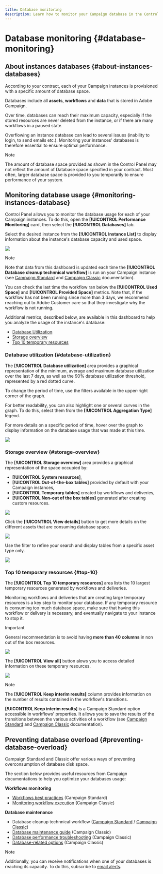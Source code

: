 ```yaml
---
title: Database monitoring
description: Learn how to monitor your Campaign database in the Control Panel
---
```


# Database monitoring {#database-monitoring}

## About instances databases {#about-instances-databases}

According to your contract, each of your Campaign instances is provisioned with a specific amount of database space.

Databases include all **assets**, **workflows** and **data** that is stored in Adobe Campaign.

Over time, databases can reach their maximum capacity, especially if the stored resources are never deleted from the instance, or if there are many workflows in a paused state.

Overflowing an instance database can lead to several issues (inability to login, to send emails etc.). Monitoring your instances' databases is therefore essential to ensure optimal performance.

>[!NOTE]
>
>The amount of database space provided as shown in the Control Panel may not reflect the amount of Database space specified in your contract. Most often, larger database space is provided to you temporarily to ensure performance of your system.

## Monitoring database usage {#monitoring-instances-database}

Control Panel allows you to monitor the database usage for each of your Campaign instances. To do this, open the **[!UICONTROL Performance Monitoring]** card, then select the **[!UICONTROL Databases]** tab.

Select the desired instance from the **[!UICONTROL Instance List]** to display information about the instance's database capacity and used space.

![](assets/databases_dashboard.png)

>[!NOTE]
>
>Note that data from this dashboard is updated each time the **[!UICONTROL Database cleanup technnical workflow]** is run on your Campaign instance (see [Campaign Standard](https://docs.adobe.com/help/en/campaign-standard/using/administrating/application-settings/technical-workflows.html#list-of-technical-workflows) and [Campaign Classic](https://docs.adobe.com/help/en/campaign-classic/using/monitoring-campaign-classic/data-processing/database-cleanup-workflow.html) documentation).
>
>You can check the last time the workflow ran below the **[!UICONTROL Used Space]** and **[!UICONTROL Provided Space]** metrics. Note that, if the workflow has not been running since more than 3 days, we recommend reaching out to Adobe Customer care so that they investigate why the workflow is not running.

Additional metrics, described below, are available in this dashboard to help you analyze the usage of the instance's database:

* [Database Utilization](../../performance-monitoring/using/database-monitoring.md#database-utilization)
* [Storage overview](../../performance-monitoring/using/database-monitoring.md#storage-overview)
* [Top 10 temporary resources](../../performance-monitoring/using/database-monitoring.md#top-10)

### Database utilization {#database-utilization}

The **[!UICONTROL Database utilization]** area provides a graphical representation of the minimum, average and maximum database utilization over the last 7 days, as well as the 90% database utilization threshold, represented by a red dotted curve.

To change the period of time, use the filters available in the upper-right corner of the graph.

For better readability, you can also highlight one or several curves in the graph. To do this, select them from the  **[!UICONTROL Aggregation Type]** legend.

For more details on a specific period of time, hover over the graph to display information on the database usage that was made at this time.

![](assets/databases_dashboard_detail.png)

### Storage overview {#storage-overview}

The **[!UICONTROL Storage overview]** area provides a graphical representation of the space occupied by:

* **[!UICONTROL System resources]**,
* **[!UICONTROL Out-of-the-box tables]** provided by default with your Campaign instances,
* **[!UICONTROL Temporary tables]** created by workflows and deliveries,
* **[!UICONTROL Non-out of the box tables]** generated after creating custom resources.

![](assets/database-storage-overview.png)

Click the **[!UICONTROL View details]** button to get more details on the different assets that are consuming database space.

![](assets/database-storage-details.png)

Use the filter to refine your search and display tables from a specific asset type only. 

![](assets/database-storage-overview-filter.png)

### Top 10 temporary resources {#top-10}

The **[!UICONTROL Top 10 temporary resources]** area lists the 10 largest temporary resources generated by workflows and deliveries.

Monitoring workflows and deliveries that are creating large temporary resources is a key step to monitor your database. If any temporary resource is consuming too much database space, make sure that having this workflow or delivery is necessary, and eventually navigate to your instance to stop it.

>[!IMPORTANT]
>
>General recommendation is to avoid having **more than 40 columns** in non out of the box resources.

![](assets/database-top10.png)

The **[!UICONTROL View all]** button alows you to access detailed information on these temporary resources.  

![](assets/database-top10-view.png)

>[!NOTE]
>
>The **[!UICONTROL Keep interim results]** column provides information on the number of results contained in the workflow's transitions.
>
>**[!UICONTROL Keep interim results]** is a Campaign Standard option accessible in workflows' properties. It allows you  to save the results of the transitions between the various activities of a workflow (see [Campaign Standard](https://docs.adobe.com/content/help/en/campaign-standard/using/managing-processes-and-data/executing-a-workflow/managing-execution-options.html) and [Campaign Classic](https://docs.adobe.com/content/help/en/campaign-classic/using/automating-with-workflows/general-operation/workflow-best-practices.html#logs) documentation).

## Preventing database overload {#preventing-database-overload}

Campaign Standard and Classic offer various ways of preventing overconsumption of database disk space.

The section below provides useful resources from Campaign documentations to help you optimize your databases usage:

**Workflows monitoring**

* [Workflows best practices](https://docs.adobe.com/content/help/en/campaign-standard/using/managing-processes-and-data/workflow-general-operation/best-practices-workflows.html) (Campaign Standard)
* [Monitoring workflow execution](https://docs.adobe.com/help/en/campaign-classic/using/automating-with-workflows/monitoring-workflows/monitoring-workflow-execution.html) (Campaign Classic)

**Database maintenance**

* Database cleanup technnical workflow ([Campaign Standard](https://docs.adobe.com/help/en/campaign-standard/using/administrating/application-settings/technical-workflows.html#list-of-technical-workflows) / [Campaign Classic](https://docs.adobe.com/help/en/campaign-classic/using/monitoring-campaign-classic/data-processing/database-cleanup-workflow.html))
* [Database maintenance guide](https://docs.adobe.com/content/help/en/campaign-classic/using/monitoring-campaign-classic/database-maintenance/recommendations.html) (Campaign Classic)
* [Database performance troubleshooting](https://docs.adobe.com/content/help/en/campaign-classic/using/monitoring-campaign-classic/troubleshooting/database-performances.html) (Campaign Classic)
* [Database-related options](https://docs.adobe.com/help/en/campaign-classic/using/installing-campaign-classic/appendices/configuring-campaign-options.html#database) (Campaign Classic)

>[!NOTE]
>
>Additionally, you can receive notifications when one of your databases is reaching its capacity. To do this, subscribe to [email alerts](../../performance-monitoring/using/email-alerting.md).
